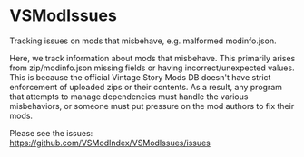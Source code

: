 # VSModIssues
Tracking issues on mods that misbehave, e.g. malformed modinfo.json.

Here, we track information about mods that misbehave. This primarily arises from zip/modinfo.json missing fields or having incorrect/unexpected values. This is because the official Vintage Story Mods DB doesn't have strict enforcement of uploaded zips or their contents. As a result, any program that attempts to manage dependencies must handle the various misbehaviors, or someone must put pressure on the mod authors to fix their mods.

Please see the issues: https://github.com/VSModIndex/VSModIssues/issues
